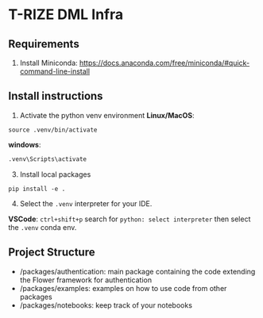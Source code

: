 # T-RIZE DML Infra

## Requirements

1. Install Miniconda: https://docs.anaconda.com/free/miniconda/#quick-command-line-install

## Install instructions

1. Activate the python venv environment
**Linux/MacOS**:
```shell
source .venv/bin/activate
```
**windows**:
```bash
.venv\Scripts\activate
```

3. Install local packages
```
pip install -e .
```
4. Select the `.venv` interpreter for your IDE.

**VSCode**: `ctrl+shift+p` search for `python: select interpreter` then select the `.venv` conda env.

## Project Structure

- /packages/authentication: main package containing the code extending the Flower framework for authentication
- /packages/examples: examples on how to use code from other packages
- /packages/notebooks: keep track of your notebooks